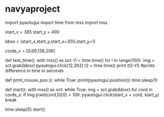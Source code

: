 # navyaproject
import pyautogui
import time
from mss import mss

start_x = 385
start_y = 490

bbox = (start_x,start_y,start_x+300,start_y+1)

cords_x = [0,69,138,206]

def test_time():
    with mss() as sct:
        t1 = time.time()
        for i in range(100):
            img = sct.grab(bbox)
            pyautogui.click(12,262)
        t2 = time.time()
        print (t2-t1) #prints difference in time in seconds

def print_mouse_pos ():
    while True:
        print(pyautogui.position())
        time.sleep(1)

def start():
    with mss() as sct:
        while True:
            img = sct.grab(bbox)
            for cord in cords_x:
                if img.pixel(cord,0)[0] < 100:
                    pyautogui.click(start_x + cord, start_y)
                    break

time.sleep(5)
start()


